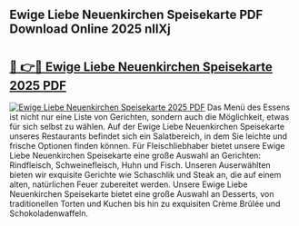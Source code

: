 ## Ewige Liebe Neuenkirchen Speisekarte PDF Download Online 2025 nlIXj

# <h2><a href="http://gcddvbm.nevu.top/?p=Ewige+Liebe+Neuenkirchen+Speisekarte">🔗 👉🔴 Ewige Liebe Neuenkirchen Speisekarte 2025 PDF</a></h2>

[![Ewige Liebe Neuenkirchen Speisekarte 2025 PDF](https://i.imgur.com/dBaPXMq.png)](http://gcddvbm.nevu.top/?p=Ewige+Liebe+Neuenkirchen+Speisekarte)
Das Menü des Essens ist nicht nur eine Liste von Gerichten, sondern auch die Möglichkeit, etwas für sich selbst zu wählen. Auf der Ewige Liebe Neuenkirchen Speisekarte unseres Restaurants befindet sich ein Salatbereich, in dem Sie leichte und frische Optionen finden können. Für Fleischliebhaber bietet unsere Ewige Liebe Neuenkirchen Speisekarte eine große Auswahl an Gerichten: Rindfleisch, Schweinefleisch, Huhn und Fisch. Unseren Auserwählten bieten wir exquisite Gerichte wie Schaschlik und Steak an, die auf einem alten, natürlichen Feuer zubereitet werden. Unsere Ewige Liebe Neuenkirchen Speisekarte bietet eine große Auswahl an Desserts, von traditionellen Torten und Kuchen bis hin zu exquisiten Crème Brûlée und Schokoladenwaffeln.
